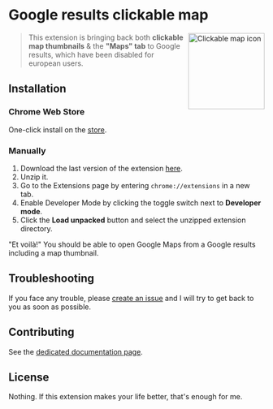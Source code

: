 # Google results clickable map

<a href="#">
  <img align="right" alt="Clickable map icon" src="src/icon.jpeg" title="Google results clickable map" height="150"/>
</a>

> This extension is bringing back both **clickable map thumbnails** & the **"Maps" tab** to Google results, which have been disabled for european users.


## Installation

### Chrome Web Store

One-click install on the [store](https://chromewebstore.google.com/detail/dokhogcjkmekjbjgdfajfoelpjlaaoha).

### Manually

1. Download the last version of the extension [here](https://github.com/monsieurnebo/chrome-extension-google-results-clickable-map/releases).
2. Unzip it.
3. Go to the Extensions page by entering `chrome://extensions` in a new tab.
4. Enable Developer Mode by clicking the toggle switch next to **Developer mode**.
5. Click the **Load unpacked** button and select the unzipped extension directory.

"Et voilà!" You should be able to open Google Maps from a Google results including a map thumbnail.

## Troubleshooting

If you face any trouble, please [create an issue](https://github.com/monsieurnebo/chrome-extension-google-results-clickable-map/issues) and I will try to get back to you as soon as possible.


## Contributing

See the [dedicated documentation page](./docs/CONTRIBUTING.md).

## License

Nothing. If this extension makes your life better, that's enough for me.
